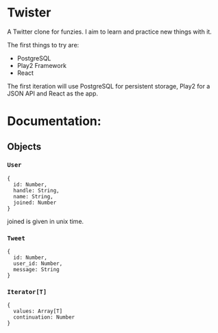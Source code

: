 # Twister

A Twitter clone for funzies. I aim to learn and practice new things with it.

The first things to try are:
* PostgreSQL
* Play2 Framework
* React

The first iteration will use PostgreSQL for persistent storage, Play2 for a JSON API and React as the app.

# Documentation:
## Objects
### `User`
```
{
  id: Number,
  handle: String,
  name: String,
  joined: Number
}
```
joined is given in unix time.

### `Tweet`
```
{
  id: Number,
  user_id: Number,
  message: String
}
```

### `Iterator[T]`
```
{
  values: Array[T]
  continuation: Number
}
```